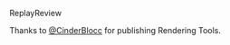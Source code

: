 ReplayReview

Thanks to [@CinderBlocc](https://github.com/CinderBlocc) for publishing Rendering Tools. 
